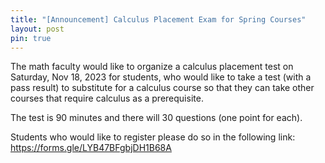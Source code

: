 ```yaml
---
title: "[Announcement] Calculus Placement Exam for Spring Courses"
layout: post
pin: true
---
```

The math faculty would like to organize a calculus placement test on Saturday, 
Nov 18, 2023 for students, who would like to take a test (with a pass result) 
to substitute for a calculus course so that they can take other courses that 
require calculus as a prerequisite.

The test is 90 minutes and there will 30 questions (one point for each).

Students who would like to register please do so in the following link: <https://forms.gle/LYB47BFgbjDH1B68A> 
